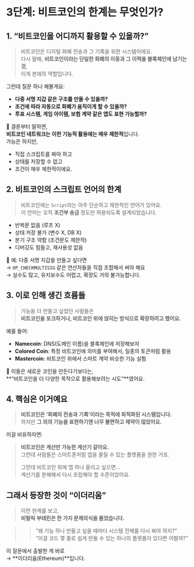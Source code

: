 # 3단계: **비트코인의 한계는 무엇인가?**

## 1. “비트코인을 어디까지 활용할 수 있을까?”

> 비트코인은 디지털 화폐 전송과 그 기록을 위한 시스템이에요.  
> 다시 말해, **비트코인이라는 단일한 화폐의 이동과 그 이력을 블록체인에 남기는 것**,  
> 이게 본래의 역할입니다.

그런데 질문 하나 해볼게요:

- **다중 서명 지갑 같은 구조를 만들 수 있을까?**
- **조건에 따라 자동으로 화폐가 움직이게 할 수 있을까?**
- **투표 시스템, 게임 아이템, 보험 계약 같은 앱도 표현 가능할까?**

📌 결론부터 말하면,  
**비트코인 네트워크는 이런 기능적 활용에는 매우 제한적**입니다.  
가능은 하지만,

- 직접 스크립트를 짜야 하고
- 상태를 저장할 수 없고
- 조건이 매우 제한적이에요.

## 2. 비트코인의 스크립트 언어의 한계

> 비트코인에는 `Script`라는 아주 단순하고 제한적인 언어가 있어요.  
> 이 언어는 오직 **조건부 송금** 정도만 허용되도록 설계되었습니다.

- 반복문 없음 (루프 X)
- 상태 저장 불가 (변수 X, DB X)
- 분기 구조 약함 (조건문도 제한적)
- 디버깅도 힘들고, 재사용성 없음

📌 예: 다중 서명 지갑을 만들고 싶다면  
→ `OP_CHECKMULTISIG` 같은 연산자들을 직접 조합해서 써야 해요  
→ 실수도 많고, 유지보수도 어렵고, 확장도 거의 불가능합니다.

## 3. 이로 인해 생긴 흐름들

> 기능을 더 만들고 싶었던 사람들은  
> **비트코인을 포크하거나, 비트코인 위에 얹히는 방식으로 확장하려고 했어요.**

예를 들어:

- **Namecoin**: DNS(도메인 이름)을 블록체인에 저장해보자
- **Colored Coin**: 특정 비트코인에 의미를 부여해서, 일종의 토큰처럼 활용
- **Mastercoin**: 비트코인 위에서 스마트 계약 비슷한 기능 실험

📌 이들은 새로운 코인을 만든다기보다는,  
**“비트코인을 더 다양한 목적으로 활용해보려는 시도”**였어요.

## 4. 핵심은 이거예요

> **비트코인은 ‘화폐의 전송과 기록’이라는 목적에 최적화된 시스템입니다.**  
> 하지만 **그 외의 기능을 표현하기엔 너무 불편하고 제약이 많았어요.**

이걸 비유하자면:

> **비트코인은 계산만 가능한 계산기 같아요.**  
> 그런데 사람들은 스마트폰처럼 앱을 올릴 수 있는 플랫폼을 원한 거죠.
>
> 그런데 비트코인 위에 앱 하나 올리고 싶으면…  
> 계산기를 분해해서 다시 조립해야 할 수준이었어요.

## 그래서 등장한 것이 “이더리움”

> 이런 한계를 보고,  
> **비탈릭 부테린은 한 가지 문제의식을 품었습니다.**

> > “왜 기능 하나 만들고 싶을 때마다 시스템 전체를 다시 짜야 하지?”  
> > “이걸 코드 몇 줄로 쉽게 만들 수 있는 하나의 플랫폼이 있다면 어떨까?”

이 질문에서 출발한 게 바로  
→ **이더리움(Ethereum)**입니다.
